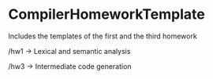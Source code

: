 # CompilerHomeworkTemplate

Includes the templates of the first and the third homework


/hw1 -> Lexical and semantic analysis

/hw3 -> Intermediate code generation
